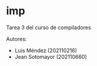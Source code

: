 # imp

Tarea 3 del curso de compiladores

Autores:

- Luis Méndez (202110216)
- Jean Sotomayor (202110660)
